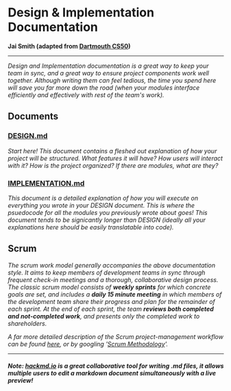 # Design & Implementation Documentation
**Jai Smith (adapted from [Dartmouth CS50](https://www.cs.dartmouth.edu/~cs50/))**

---
*Design and Implementation documentation is a great way to keep your team in sync, and a great way to ensure project components work well together. Although writing them can feel tedious, the time you spend here will save you far more down the road (when your modules interface efficiently and effectively with rest of the team's work).*

## Documents

### [DESIGN.md](DESIGN.md)

*Start here! This document contains a fleshed out explanation of how your project will be structured. What features it will have? How users will interact with it? How is the project organized? If there are modules, what are they?*

### [IMPLEMENTATION.md](IMPLEMENTATION.md)

*This document is a detailed explanation of how you will execute on everything you wrote in your DESIGN document. This is where the psuedocode for all the modules you previously wrote about goes! This document tends to be signicantly longer than DESIGN (ideally all your explanations here should be easily translatable into code).*

## Scrum

*The scrum work model generally accompanies the above documentation style. It aims to keep members of development teams in sync through frequent check-in meetings and a thorough, collaborative design process. The classic scrum model consists of **weekly sprints** for which concrete goals are set, and includes a **daily 15 minute meeting** in which members of the development team share their progress and plan for the remainder of each sprint. At the end of each sprint, the team **reviews both completed and not-completed work**, and presents only the completed work to shareholders.*

*A far more detailed description of the Scrum project-management workflow can be found [here](https://en.wikipedia.org/wiki/Scrum_(software_development)), or by googling '[Scrum Methodology](https://www.google.com/search?q=Scrum+Methodology)'.*

---

#### *Note: [hackmd.io](hackmd.io) is a great collaborative tool for writing .md files, it allows multiple users to edit a markdown document simultaneously with a live preview!*